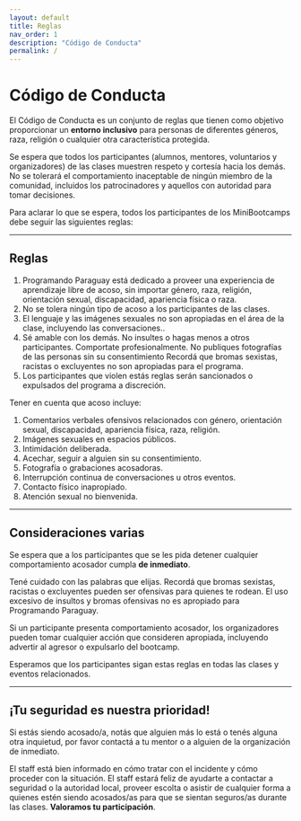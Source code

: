 ```yaml
---
layout: default
title: Reglas
nav_order: 1
description: "Código de Conducta"
permalink: /
---
```


# Código de Conducta

El Código de Conducta es un conjunto de reglas que tienen como objetivo proporcionar un **entorno inclusivo** para personas de diferentes géneros, raza, religión o cualquier otra característica protegida.

Se espera que todos los participantes (alumnos, mentores, voluntarios y organizadores) de las clases muestren respeto y cortesía hacia los demás. No se tolerará el comportamiento inaceptable de ningún miembro de la comunidad, incluidos los patrocinadores y aquellos con autoridad para tomar decisiones.

Para aclarar lo que se espera, todos los participantes de los MiniBootcamps debe seguir las siguientes reglas:

---

## Reglas

1. Programando Paraguay está dedicado a proveer una experiencia de aprendizaje libre de acoso, sin importar género, raza, religión, orientación sexual, discapacidad, apariencia física o raza.
2. No se tolera ningún tipo de acoso a los participantes de las clases.
3. El lenguaje y las imágenes sexuales no son apropiadas en el área de la clase, incluyendo las conversaciones..
4. Sé amable con los demás. No insultes o hagas menos a otros participantes. Comportate profesionalmente. No publiques fotografías de las personas sin su consentimiento Recordá que bromas sexistas, racistas o excluyentes no son apropiadas para el programa.
5. Los participantes que violen estás reglas serán sancionados o expulsados del programa a discreción.

Tener en cuenta que acoso incluye:
1. Comentarios verbales ofensivos relacionados con género, orientación sexual, discapacidad, apariencia física, raza, religión.
2. Imágenes sexuales en espacios públicos.
3. Intimidación deliberada.
4. Acechar, seguir a alguien sin su consentimiento.
5. Fotografía o grabaciones acosadoras.
6. Interrupción continua de conversaciones u otros eventos.
7. Contacto físico inapropiado.
8. Atención sexual no bienvenida.

---

## Consideraciones varias

Se espera que a los participantes que se les pida detener cualquier comportamiento acosador cumpla **de inmediato**.

Tené cuidado con las palabras que elijas. Recordá que bromas sexistas, racistas o excluyentes pueden ser ofensivas para quienes te rodean. El uso excesivo de insultos y bromas ofensivas no es apropiado para Programando Paraguay.

Si un participante presenta comportamiento acosador, los organizadores pueden tomar cualquier acción que consideren apropiada, incluyendo advertir al agresor o expulsarlo del bootcamp.

Esperamos que los participantes sigan estas reglas en todas las clases y eventos relacionados.


---

## ¡Tu seguridad es nuestra prioridad!

Si estás siendo acosado/a, notás que alguien más lo está o tenés alguna otra inquietud, por favor contactá a tu mentor o a alguien de la organización de inmediato.

El staff está bien informado en cómo tratar con el incidente y cómo proceder con la situación. El staff estará feliz de ayudarte a contactar a seguridad o la autoridad local, proveer escolta o asistir de cualquier forma a quienes estén siendo acosados/as para que se sientan seguros/as durante las clases. **Valoramos tu participación**.
